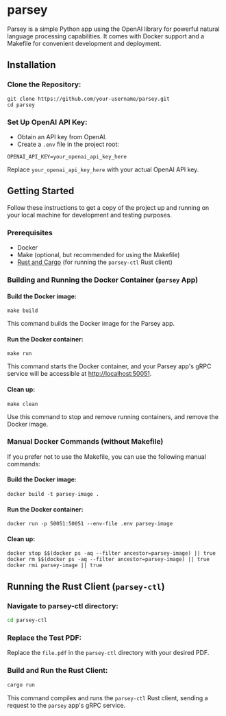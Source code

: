 # parsey

Parsey is a simple Python app using the OpenAI library for powerful natural
language processing capabilities. It comes with Docker support and a Makefile
for convenient development and deployment.

## Installation

### Clone the Repository:

```terminal
git clone https://github.com/your-username/parsey.git
cd parsey
```

### Set Up OpenAI API Key:

- Obtain an API key from OpenAI.
- Create a `.env` file in the project root:

```env
OPENAI_API_KEY=your_openai_api_key_here
```

Replace `your_openai_api_key_here` with your actual OpenAI API key.

## Getting Started

Follow these instructions to get a copy of the project up and running on your
local machine for development and testing purposes.

### Prerequisites

- Docker
- Make (optional, but recommended for using the Makefile)
- [Rust and Cargo](https://www.rust-lang.org/tools/install) (for running the `parsey-ctl` Rust client)

### Building and Running the Docker Container (`parsey` App)

#### Build the Docker image:

```terminal
make build
```

This command builds the Docker image for the Parsey app.

#### Run the Docker container:

```terminal
make run
```

This command starts the Docker container, and your Parsey app's gRPC service
will be accessible at [http://localhost:50051](http://localhost:50051).

#### Clean up:

```terminal
make clean
```

Use this command to stop and remove running containers, and remove the
Docker image.

### Manual Docker Commands (without Makefile)

If you prefer not to use the Makefile, you can use the following manual
commands:

#### Build the Docker image:

```terminal
docker build -t parsey-image .
```

#### Run the Docker container:

```terminal
docker run -p 50051:50051 --env-file .env parsey-image
```

#### Clean up:

```terminal
docker stop $$(docker ps -aq --filter ancestor=parsey-image) || true
docker rm $$(docker ps -aq --filter ancestor=parsey-image) || true
docker rmi parsey-image || true
```

## Running the Rust Client (`parsey-ctl`)

### Navigate to parsey-ctl directory:

```bash
cd parsey-ctl
```

### Replace the Test PDF:

Replace the `file.pdf` in the `parsey-ctl` directory with your desired PDF.

### Build and Run the Rust Client:

```bash
cargo run
```

This command compiles and runs the `parsey-ctl` Rust client, sending a
request to the `parsey` app's gRPC service.
